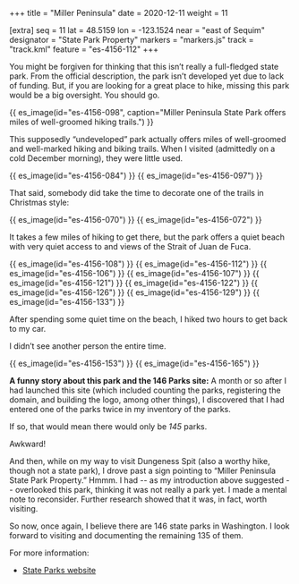 +++
title = "Miller Peninsula"
date = 2020-12-11
weight = 11

[extra]
seq = 11
lat = 48.5159
lon = -123.1524
near = "east of Sequim"
designator = "State Park Property"
markers = "markers.js"
track = "track.kml"
feature = "es-4156-112"
+++

You might be forgiven for thinking that this isn’t really a full-fledged state park. From the official description, the park isn’t developed yet due to lack of funding. But, if you are looking for a great place to hike, missing this park would be a big oversight. You should go.

{{ es_image(id="es-4156-098", caption="Miller Peninsula State Park offers miles of well-groomed hiking trails.") }}

This supposedly “undeveloped” park actually offers miles of well-groomed and well-marked hiking and biking trails. When I visited (admittedly on a cold December morning), they were little used.

{{ es_image(id="es-4156-084") }}
{{ es_image(id="es-4156-097") }}

That said, somebody did take the time to decorate one of the trails in Christmas style:

{{ es_image(id="es-4156-070") }}
{{ es_image(id="es-4156-072") }}

It takes a few miles of hiking to get there, but the park offers a quiet beach with very quiet access to and views of the Strait of Juan de Fuca.

{{ es_image(id="es-4156-108") }}
{{ es_image(id="es-4156-112") }}
{{ es_image(id="es-4156-106") }}
{{ es_image(id="es-4156-107") }}
{{ es_image(id="es-4156-121") }}
{{ es_image(id="es-4156-122") }}
{{ es_image(id="es-4156-126") }}
{{ es_image(id="es-4156-129") }}
{{ es_image(id="es-4156-133") }}

After spending some quiet time on the beach, I hiked two hours to get back to my car.

I didn’t see another person the entire time.

{{ es_image(id="es-4156-153") }}
{{ es_image(id="es-4156-165") }}

**A funny story about this park and the 146 Parks site:** A month or so after I had launched this site (which included counting the parks, registering the domain, and building the logo, among other things), I discovered that I had entered one of the parks twice in my inventory of the parks.

If so, that would mean there would only be _145_ parks.

Awkward!

And then, while on my way to visit Dungeness Spit (also a worthy hike, though not a state park), I drove past a sign pointing to “Miller Peninsula State Park Property.” Hmmm. I had -- as my introduction above suggested -- overlooked this park, thinking it was not really a park yet. I made a mental note to reconsider. Further research showed that it was, in fact, worth visiting.

So now, once again, I believe there are 146 state parks in Washington. I look forward to visiting and documenting the remaining 135 of them.

For more information:

* [State Parks website](https://parks.state.wa.us/332/Miller-Peninsula)
